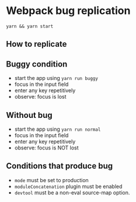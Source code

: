 Webpack bug replication
= 

```
yarn && yarn start
```

How to replicate
----

Buggy condition
---

- start the app using `yarn run buggy`
- focus in the input field
- enter any key repetitively
- observe: focus is lost

Without bug
----

- start the app using `yarn run normal`
- focus in the input field
- enter any key repetitively
- observe: focus is NOT lost

Conditions that produce bug
---

- `mode` must be set to production
- `moduleConcatenation` plugin must be enabled
- `devtool` must be a non-eval source-map option.

